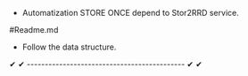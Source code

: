 * Automatization STORE ONCE depend to Stor2RRD service.

#Readme.md

* Follow the data structure.

✔ ✔ -------------------------------------------- ✔ ✔
